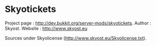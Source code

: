 Skyotickets
============

Project page : http://dev.bukkit.org/server-mods/skyotickets.
Author : Skyost.
Website : http://www.skyost.eu

Sources under Skyolicense (http://www.skyost.eu/Skyolicense.txt).